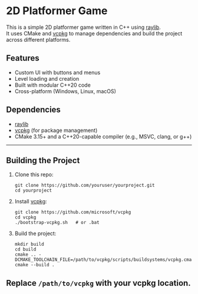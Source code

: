 # 2D Platformer Game

This is a simple 2D platformer game written in C++ using [raylib](https://www.raylib.com/).  
It uses CMake and [vcpkg](https://github.com/microsoft/vcpkg) to manage dependencies and build the project across different platforms.

## Features

- Custom UI with buttons and menus
- Level loading and creation
- Built with modular C++20 code
- Cross-platform (Windows, Linux, macOS)

## Dependencies

- [raylib](https://github.com/raysan5/raylib)
- [vcpkg](https://github.com/microsoft/vcpkg) (for package management)
- CMake 3.15+ and a C++20-capable compiler (e.g., MSVC, clang, or g++)

---

## Building the Project

1. Clone this repo:
    ```
    git clone https://github.com/youruser/yourproject.git
    cd yourproject
    ```

2. Install [vcpkg](https://github.com/microsoft/vcpkg):

    ```
    git clone https://github.com/microsoft/vcpkg
    cd vcpkg
    ./bootstrap-vcpkg.sh   # or .bat
    ```

3. Build the project:

    ```
    mkdir build
    cd build
    cmake .. -DCMAKE_TOOLCHAIN_FILE=/path/to/vcpkg/scripts/buildsystems/vcpkg.cmake
    cmake --build .
    ```

## Replace `/path/to/vcpkg` with your vcpkg location.
